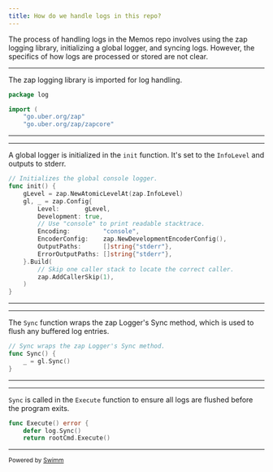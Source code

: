 ```yaml
---
title: How do we handle logs in this repo?
---
```

The process of handling logs in the Memos repo involves using the zap logging library, initializing a global logger, and syncing logs. However, the specifics of how logs are processed or stored are not clear.

<SwmSnippet path="/internal\log\logger.go" line="1" repo-id="Z2l0aHViJTNBJTNBbWVtb3MlM0ElM0FJZGl0WWVnZXJTd2ltbQ==">

---

The zap logging library is imported for log handling.

```go
package log

import (
	"go.uber.org/zap"
	"go.uber.org/zap/zapcore"
```

---

</SwmSnippet>

<SwmSnippet path="/internal\log\logger.go" line="16" repo-id="Z2l0aHViJTNBJTNBbWVtb3MlM0ElM0FJZGl0WWVnZXJTd2ltbQ==">

---

A global logger is initialized in the <SwmToken path="internal\log\logger.go" pos="17:2:2" line-data="func init() {" repo-id="Z2l0aHViJTNBJTNBbWVtb3MlM0ElM0FJZGl0WWVnZXJTd2ltbQ==" repo-name="memos">`init`</SwmToken> function. It's set to the <SwmToken path="internal\log\logger.go" pos="18:11:11" line-data="	gLevel = zap.NewAtomicLevelAt(zap.InfoLevel)" repo-id="Z2l0aHViJTNBJTNBbWVtb3MlM0ElM0FJZGl0WWVnZXJTd2ltbQ==" repo-name="memos">`InfoLevel`</SwmToken> and outputs to stderr.

```go
// Initializes the global console logger.
func init() {
	gLevel = zap.NewAtomicLevelAt(zap.InfoLevel)
	gl, _ = zap.Config{
		Level:       gLevel,
		Development: true,
		// Use "console" to print readable stacktrace.
		Encoding:         "console",
		EncoderConfig:    zap.NewDevelopmentEncoderConfig(),
		OutputPaths:      []string{"stderr"},
		ErrorOutputPaths: []string{"stderr"},
	}.Build(
		// Skip one caller stack to locate the correct caller.
		zap.AddCallerSkip(1),
	)
}
```

---

</SwmSnippet>

<SwmSnippet path="/internal\log\logger.go" line="63" repo-id="Z2l0aHViJTNBJTNBbWVtb3MlM0ElM0FJZGl0WWVnZXJTd2ltbQ==">

---

The <SwmToken path="internal\log\logger.go" pos="63:2:2" line-data="// Sync wraps the zap Logger&#39;s Sync method." repo-id="Z2l0aHViJTNBJTNBbWVtb3MlM0ElM0FJZGl0WWVnZXJTd2ltbQ==" repo-name="memos">`Sync`</SwmToken> function wraps the zap Logger's Sync method, which is used to flush any buffered log entries.

```go
// Sync wraps the zap Logger's Sync method.
func Sync() {
	_ = gl.Sync()
}
```

---

</SwmSnippet>

<SwmSnippet path="/bin\memos\main.go" line="106" repo-id="Z2l0aHViJTNBJTNBbWVtb3MlM0ElM0FJZGl0WWVnZXJTd2ltbQ==">

---

<SwmToken path="bin\memos\main.go" pos="107:5:5" line-data="	defer log.Sync()" repo-id="Z2l0aHViJTNBJTNBbWVtb3MlM0ElM0FJZGl0WWVnZXJTd2ltbQ==" repo-name="memos">`Sync`</SwmToken> is called in the <SwmToken path="bin\memos\main.go" pos="106:2:2" line-data="func Execute() error {" repo-id="Z2l0aHViJTNBJTNBbWVtb3MlM0ElM0FJZGl0WWVnZXJTd2ltbQ==" repo-name="memos">`Execute`</SwmToken> function to ensure all logs are flushed before the program exits.

```go
func Execute() error {
	defer log.Sync()
	return rootCmd.Execute()
```

---

</SwmSnippet>

<SwmMeta version="3.0.0"><sup>Powered by [Swimm](/)</sup></SwmMeta>
